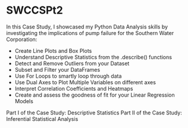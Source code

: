 # SWCCSPt2

In this Case Study, I showcased my Python Data Analysis skills by investigating the implications of pump failure for the Southern Water Corporation:

* Create Line Plots and Box Plots
* Understand Descriptive Statistics from the .describe() functions
* Detect and Remove Outliers from your Dataset
* Subset and Filter your DataFrames
* Use For Loops to smartly loop through data
* Use Dual Axes to Plot Multiple Variables on different axes
* Interpret Correlation Coefficients and Heatmaps
* Create and assess the goodness of fit for your Linear Regression Models

Part I of the Case Study: Descriptive Statistics 
Part II of the Case Study: Inferential Statistical Analysis
